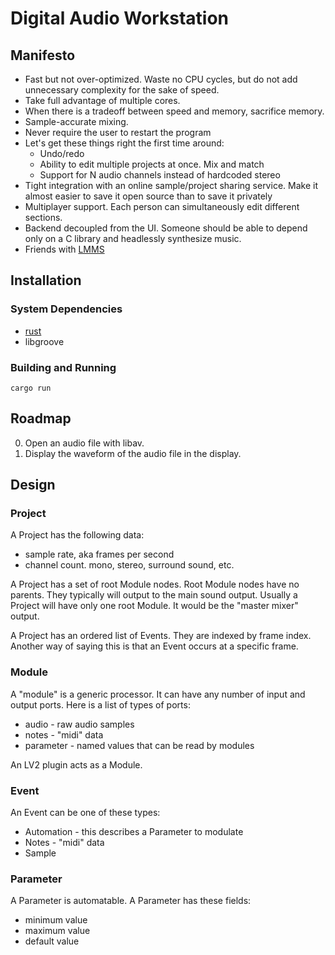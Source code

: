 # Digital Audio Workstation

## Manifesto

 * Fast but not over-optimized. Waste no CPU cycles, but do not add
   unnecessary complexity for the sake of speed.
 * Take full advantage of multiple cores.
 * When there is a tradeoff between speed and memory, sacrifice memory.
 * Sample-accurate mixing.
 * Never require the user to restart the program
 * Let's get these things right the first time around:
   - Undo/redo
   - Ability to edit multiple projects at once. Mix and match
   - Support for N audio channels instead of hardcoded stereo
 * Tight integration with an online sample/project sharing service. Make it
   almost easier to save it open source than to save it privately
 * Multiplayer support. Each person can simultaneously edit different sections.
 * Backend decoupled from the UI. Someone should be able to depend only
   on a C library and headlessly synthesize music.
 * Friends with [LMMS](https://github.com/LMMS/lmms)

## Installation

### System Dependencies

 * [rust](http://rust-lang.org)
 * libgroove

### Building and Running

```
cargo run
```

## Roadmap

 0. Open an audio file with libav.
 0. Display the waveform of the audio file in the display.

## Design

### Project

A Project has the following data:

 * sample rate, aka frames per second
 * channel count. mono, stereo, surround sound, etc.

A Project has a set of root Module nodes. Root Module nodes have no parents.
They typically will output to the main sound output. Usually a Project will
have only one root Module. It would be the "master mixer" output.

A Project has an ordered list of Events. They are indexed by frame index.
Another way of saying this is that an Event occurs at a specific frame.


### Module

A "module" is a generic processor. It can have any number of input and output
ports. Here is a list of types of ports:

 * audio - raw audio samples
 * notes - "midi" data
 * parameter - named values that can be read by modules

An LV2 plugin acts as a Module.


### Event

An Event can be one of these types:

 * Automation - this describes a Parameter to modulate
 * Notes - "midi" data
 * Sample

### Parameter

A Parameter is automatable. A Parameter has these fields:

 * minimum value
 * maximum value
 * default value
